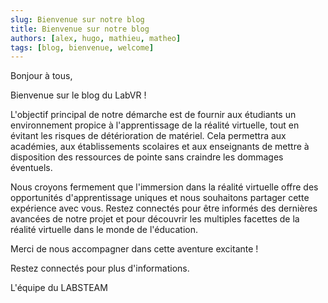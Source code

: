 ```yaml
---
slug: Bienvenue sur notre blog
title: Bienvenue sur notre blog
authors: [alex, hugo, mathieu, matheo]
tags: [blog, bienvenue, welcome]
---
```


Bonjour à tous,

Bienvenue sur le blog du LabVR !

L'objectif principal de notre démarche est de fournir aux étudiants un environnement propice à l'apprentissage de la réalité virtuelle, tout en évitant les risques de détérioration de matériel. Cela permettra aux académies, aux établissements scolaires et aux enseignants de mettre à disposition des ressources de pointe sans craindre les dommages éventuels.

Nous croyons fermement que l'immersion dans la réalité virtuelle offre des opportunités d'apprentissage uniques et nous souhaitons partager cette expérience avec vous. Restez connectés pour être informés des dernières avancées de notre projet et pour découvrir les multiples facettes de la réalité virtuelle dans le monde de l'éducation.

Merci de nous accompagner dans cette aventure excitante !

Restez connectés pour plus d'informations.

L'équipe du LABSTEAM
